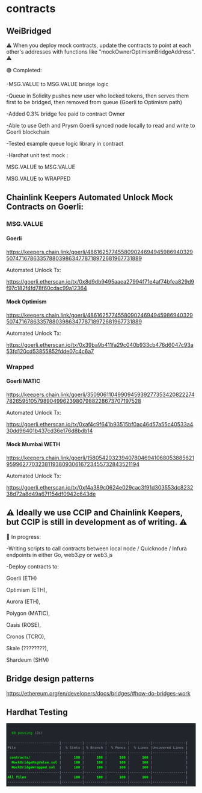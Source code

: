 # contracts

## WeiBridged

:warning: When you deploy mock contracts, update the contracts to point at each other's addresses with functions like "mockOwnerOptimismBridgeAddress".  :warning:

:green_circle: Completed:

-MSG.VALUE to MSG.VALUE bridge logic

-Queue in Solidity pushes new user who locked tokens, then serves them first to be bridged, then removed from queue (Goerli to Optimism path)

-Added 0.3% bridge fee paid to contract Owner

-Able to use Geth and Prysm Goerli synced node locally to read and write to Goerli blockchain

-Tested example queue logic library in contract

-Hardhat unit test mock :

MSG.VALUE to MSG.VALUE

MSG.VALUE to WRAPPED

## Chainlink Keepers Automated Unlock Mock Contracts on Goerli:

### MSG.VALUE

#### Goerli

https://keepers.chain.link/goerli/48616257745580902469494598694032950747167863357880398634778718972681967731889

Automated Unlock Tx:

https://goerli.etherscan.io/tx/0x8d9db9495aaea27994f71e4af74bfea829d9f97c182f4fd78f60cdac99a12364

#### Mock Optimism

https://keepers.chain.link/goerli/48616257745580902469494598694032950747167863357880398634778718972681967731889

Automated Unlock Tx:

https://goerli.etherscan.io/tx/0x39ba9b411fa29c040b933cb476d6047c93a53fd120cd53855852fdde07c4c6a7

### Wrapped

#### Goerli MATIC

https://keepers.chain.link/goerli/35090611049909459392773534208222747826595105798904996239807988228673707197528

Automated Unlock Tx:

https://goerli.etherscan.io/tx/0xaf4c9f641b93515bf0ac46d57a55c40533a430dd96401b437cd36e176d8bdb14

#### Mock Mumbai WETH

https://keepers.chain.link/goerli/15805420323940780469410680538856219599627703238119380930616723455732843521194

Automated Unlock Tx:

https://goerli.etherscan.io/tx/0xf4a389c0624e029cac3f91d303553dc823238d72a8d49a67f154df0942c643de

## :warning: Ideally we use CCIP and Chainlink Keepers, but CCIP is still in development as of writing. :warning:


:red_circle: In progress:

-Writing scripts to call contracts between local node / Quicknode / Infura endpoints in either Go, web3.py or web3.js

-Deploy contracts to:

Goerli (ETH)

Optimism (ETH),

Aurora (ETH),

Polygon (MATIC),

Oasis (ROSE),

Cronos (TCRO),

Skale (????????),

Shardeum (SHM)

## Bridge design patterns

https://ethereum.org/en/developers/docs/bridges/#how-do-bridges-work

## Hardhat Testing

<img src="https://github.com/WeiBridged/Contracts/blob/main/test/unit/hardhatLog.png" alt="HardhatTest"/>
